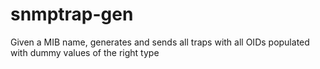 # snmptrap-gen
Given a MIB name, generates and sends all traps with all OIDs populated with dummy values of the right type

